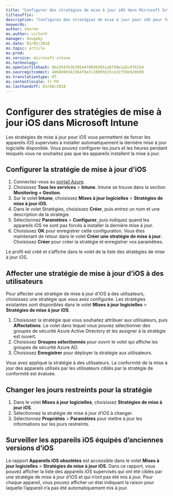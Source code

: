 ```yaml
---
title: "Configurer des stratégies de mise à jour iOS dans Microsoft Intune"
titlesuffix: 
description: "Configurez des stratégies de mise à jour pour iOS pour forcer les appareils iOS supervisés à installer automatiquement la dernière mise à jour logicielle disponible."
keywords: 
author: vhorne
ms.author: victorh
manager: dougeby
ms.date: 03/02/2018
ms.topic: article
ms.prod: 
ms.service: microsoft-intune
ms.technology: 
ms.openlocfilehash: 6ba354fb3b39544f09363651abfd9e1a5c0f6154
ms.sourcegitcommit: 4db0498342364f8a7c28995b15ce32759e920b99
ms.translationtype: HT
ms.contentlocale: fr-FR
ms.lasthandoff: 03/08/2018
---
```

# <a name="configure-ios-update-policies-in-microsoft-intune"></a>Configurer des stratégies de mise à jour iOS dans Microsoft Intune
Les stratégies de mise à jour pour iOS vous permettent de forcer les appareils iOS supervisés à installer automatiquement la dernière mise à jour logicielle disponible. Vous pouvez configurer les jours et les heures pendant lesquels vous ne souhaitez pas que les appareils installent la mise à jour.

## <a name="configure-the-ios-update-policy"></a>Configurer la stratégie de mise à jour d’iOS
1. Connectez-vous au [portail Azure](https://portal.azure.com).
2. Choisissez **Tous les services** > **Intune**. Intune se trouve dans la section **Monitoring + Gestion**.
2. Sur le volet **Intune**, choisissez **Mises à jour logicielles** > **Stratégies de mise à jour iOS**.
4. Dans le volet Stratégies, choisissez **Créer**, puis entrez un nom et une description de la stratégie.
5. Sélectionnez **Paramètres** > **Configurer**, puis indiquez quand les appareils iOS ne sont pas forcés à installer la dernière mise à jour.
6. Choisissez **OK** pour enregistrer cette configuration. Vous êtes maintenant de retour dans le volet **Créer une stratégie de mise à jour**. Choisissez **Créer** pour créer la stratégie et enregistrer vos paramètres.

Le profil est créé et s’affiche dans le volet de la liste des stratégies de mise à jour iOS.

## <a name="assign-an-ios-update-policy-to-users"></a>Affecter une stratégie de mise à jour d’iOS à des utilisateurs
Pour affecter une stratégie de mise à jour d’iOS à des utilisateurs, choisissez une stratégie que vous avez configurée. Les stratégies existantes sont disponibles dans le volet **Mises à jour logicielles** > **Stratégies de mise à jour iOS**.
1. Choisissez la stratégie que vous souhaitez attribuer aux utilisateurs, puis **Affectations**. Le volet dans lequel vous pouvez sélectionner des groupes de sécurité Azure Active Directory et les assigner à la stratégie est ouvert.
2. Choisissez **Groupes sélectionnés** pour ouvrir le volet qui affiche les groupes de sécurité Azure AD.
3. Choisissez **Enregistrer** pour déployer la stratégie aux utilisateurs.

Vous avez appliqué la stratégie à des utilisateurs. La conformité de la mise à jour des appareils utilisés par les utilisateurs ciblés par la stratégie de conformité est évaluée.

## <a name="change-the-restricted-days-for-the-policy"></a>Changer les jours restreints pour la stratégie
1. Dans le volet **Mises à jour logicielles**, choisissez **Stratégies de mise à jour iOS**.
2. Sélectionnez la stratégie de mise à jour d’iOS à changer.
3. Sélectionnez **Propriétés** > **Paramètres** pour mettre à jour les informations sur les jours restreints.

## <a name="monitor-ios-devices-with-older-ios-versions"></a>Surveiller les appareils iOS équipés d’anciennes versions d’iOS
<!-- 1352223 -->
Le rapport **Appareils iOS obsolètes** est accessible dans le volet **Mises à jour logicielles** > **Stratégies de mise à jour iOS**. Dans ce rapport, vous pouvez afficher la liste des appareils iOS supervisés qui ont été ciblés par une stratégie de mise à jour d’iOS et qui n’ont pas été mis à jour. Pour chaque appareil, vous pouvez afficher un état indiquant la raison pour laquelle l’appareil n’a pas été automatiquement mis à jour.
